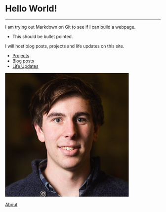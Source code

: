 # Hello World!

***

I am trying out Markdown on Git to see if I can build a webpage.

* This should be bullet pointed.

I will host blog posts, projects and life updates on this site.

* [Projects](Nature-based-Solutions.md)
* [Blog posts](2020-03-12-first-post.md)
* [Life Updates]()

![alt text](profile.jpg)

[About](about.md)
